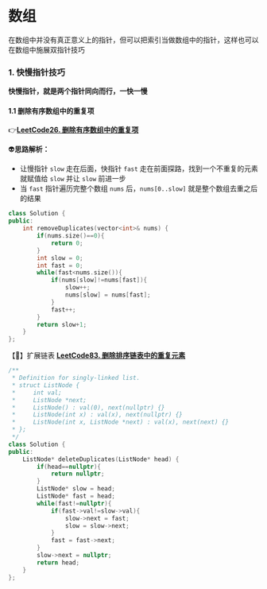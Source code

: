 # 数组

在数组中并没有真正意义上的指针，但可以把索引当做数组中的指针，这样也可以在数组中施展双指针技巧

### 1. 快慢指针技巧

**快慢指针，就是两个指针同向而行，一快一慢** 

#### 1.1 删除有序数组中的重复项

:point_right:[**LeetCode26. 删除有序数组中的重复项**](https://leetcode.cn/problems/remove-duplicates-from-sorted-array/description/) 

:alien:**思路解析：** 

- 让慢指针 `slow` 走在后面，快指针 `fast` 走在前面探路，找到一个不重复的元素就赋值给 `slow` 并让 `slow` 前进一步
- 当 `fast` 指针遍历完整个数组 `nums` 后，`nums[0..slow]` 就是整个数组去重之后的结果

```C++
class Solution {
public:
    int removeDuplicates(vector<int>& nums) {
        if(nums.size()==0){
            return 0;
        }
        int slow = 0;
        int fast = 0;
        while(fast<nums.size()){
            if(nums[slow]!=nums[fast]){
                slow++;
                nums[slow] = nums[fast];
            }
            fast++;
        }
        return slow+1;
    }
};
```

【:ticket:】扩展链表 
             [**LeetCode83. 删除排序链表中的重复元素**](https://leetcode.cn/problems/remove-duplicates-from-sorted-list/submissions/) 

```C++
/**
 * Definition for singly-linked list.
 * struct ListNode {
 *     int val;
 *     ListNode *next;
 *     ListNode() : val(0), next(nullptr) {}
 *     ListNode(int x) : val(x), next(nullptr) {}
 *     ListNode(int x, ListNode *next) : val(x), next(next) {}
 * };
 */
class Solution {
public:
    ListNode* deleteDuplicates(ListNode* head) {
        if(head==nullptr){
            return nullptr;
        }
        ListNode* slow = head;
        ListNode* fast = head;
        while(fast!=nullptr){
            if(fast->val!=slow->val){
                slow->next = fast; 
                slow = slow->next;
            }
            fast = fast->next; 
        }
        slow->next = nullptr;
        return head;
    }
};
```

